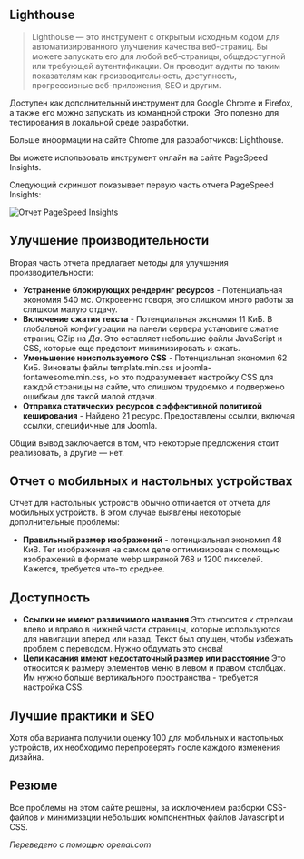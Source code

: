 <!-- Filename: jdocmanual?manual=user&heading=performance&filename=page-analysis.md / Display title: Анализ страницы  -->

## Lighthouse

> Lighthouse — это инструмент с открытым исходным кодом для автоматизированного улучшения качества веб-страниц. Вы можете запускать его для любой веб-страницы, общедоступной или требующей аутентификации. Он проводит аудиты по таким показателям как производительность, доступность, прогрессивные веб-приложения, SEO и другим.

Доступен как дополнительный инструмент для Google Chrome и Firefox, а также его можно запускать из командной строки. Это полезно для тестирования в локальной среде разработки.

Больше информации на сайте Chrome для разработчиков: Lighthouse.

Вы можете использовать инструмент онлайн на сайте PageSpeed Insights.

Следующий скриншот показывает первую часть отчета PageSpeed Insights:

![Отчет PageSpeed Insights](../../../en/images/performance/performance-pagespeed-insights.png)

## Улучшение производительности

Вторая часть отчета предлагает методы для улучшения производительности:

* **Устранение блокирующих рендеринг ресурсов** - Потенциальная экономия 540 мс. Откровенно говоря, это слишком много работы за слишком малую отдачу.
* **Включение сжатия текста** - Потенциальная экономия 11 КиБ. В глобальной конфигурации на панели сервера установите сжатие страниц GZip на *Да*. Это оставляет небольшие файлы JavaScript и CSS, которые еще предстоит минимизировать и сжать.
* **Уменьшение неиспользуемого CSS** - Потенциальная экономия 62 КиБ. Виноваты файлы template.min.css и joomla-fontawesome.min.css, но это подразумевает настройку CSS для каждой страницы на сайте, что слишком трудоемко и подвержено ошибкам для такой малой отдачи.
* **Отправка статических ресурсов с эффективной политикой кеширования** - Найдено 21 ресурс. Предоставлены ссылки, включая ссылки, специфичные для Joomla.

Общий вывод заключается в том, что некоторые предложения стоит реализовать, а другие — нет.

## Отчет о мобильных и настольных устройствах

Отчет для настольных устройств обычно отличается от отчета для мобильных устройств. В этом случае выявлены некоторые дополнительные проблемы:

* **Правильный размер изображений** - потенциальная экономия 48 КиB. Тег изображения на самом деле оптимизирован с помощью изображений в формате webp шириной 768 и 1200 пикселей. Кажется, требуется что-то среднее.

## Доступность

* **Ссылки не имеют различимого названия** Это относится к стрелкам влево и вправо в нижней части страницы, которые используются для навигации вперед или назад. Текст был опущен, чтобы избежать проблем с переводом. Нужно обдумать это снова!
* **Цели касания имеют недостаточный размер или расстояние** Это относится к размеру элементов меню в левом и правом столбцах. Им нужно больше вертикального пространства - требуется настройка CSS.

## Лучшие практики и SEO

Хотя оба варианта получили оценку 100 для мобильных и настольных устройств, их необходимо перепроверять после каждого изменения дизайна.

## Резюме

Все проблемы на этом сайте решены, за исключением разборки CSS-файлов и минимизации небольших компонентных файлов Javascript и CSS.

*Переведено с помощью openai.com*

